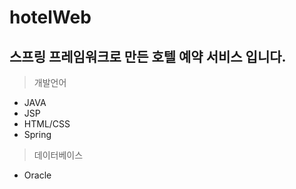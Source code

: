 # hotelWeb
## 스프링 프레임워크로 만든 호텔 예약 서비스 입니다.

> 개발언어
 * JAVA
 * JSP
 * HTML/CSS
 * Spring
 
 > 데이터베이스
 * Oracle
